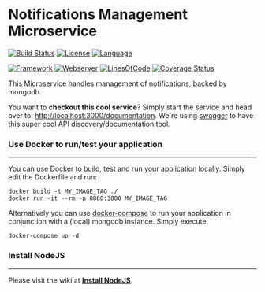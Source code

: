 # Notifications Management Microservice #
[![Build Status](https://travis-ci.org/slidewiki/notifications-service.svg?branch=master)](https://travis-ci.org/slidewiki/notifications-service)
[![License](https://img.shields.io/badge/License-MPL%202.0-green.svg)](https://github.com/slidewiki/notifications-service/blob/master/LICENSE)
[![Language](https://img.shields.io/badge/Language-Javascript%20ECMA2015-lightgrey.svg)](https://developer.mozilla.org/en-US/docs/Web/JavaScript)

[![Framework](https://img.shields.io/badge/Framework-NodeJS%206.2.0-blue.svg)](https://nodejs.org/)
[![Webserver](https://img.shields.io/badge/Webserver-Hapi%2013.4.0-blue.svg)](http://hapijs.com/)
[![LinesOfCode](https://img.shields.io/badge/LOC-1040-lightgrey.svg)](https://github.com/slidewiki/notifications-service/blob/master/application/package.json)
[![Coverage Status](https://coveralls.io/repos/github/slidewiki/notifications-service/badge.svg?branch=master)](https://coveralls.io/github/slidewiki/notifications-service?branch=master)

This Microservice handles management of notifications, backed by mongodb.

You want to **checkout this cool service**? Simply start the service and head over to: [http://localhost:3000/documentation](http://localhost:3000/documentation). We're using  [swagger](https://www.npmjs.com/package/hapi-swagger) to have this super cool API discovery/documentation tool.

### Use Docker to run/test your application ###
---
You can use [Docker](https://www.docker.com/) to build, test and run your application locally. Simply edit the Dockerfile and run:

```
docker build -t MY_IMAGE_TAG ./
docker run -it --rm -p 8880:3000 MY_IMAGE_TAG
```

Alternatively you can use [docker-compose](https://docs.docker.com/compose/) to run your application in conjunction with a (local) mongodb instance. Simply execute:

```
docker-compose up -d
```

### Install NodeJS ###
---
Please visit the wiki at [**Install NodeJS**](https://github.com/slidewiki/microservice-template/wiki/Install-NodeJS).
